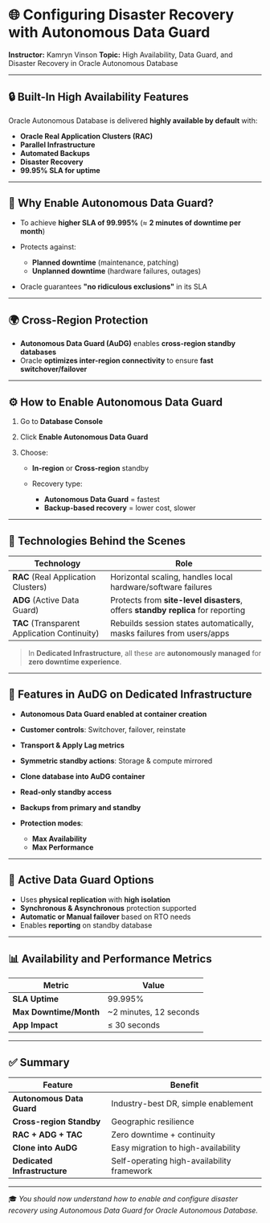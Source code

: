 # 🌐 Configuring Disaster Recovery with Autonomous Data Guard

**Instructor:** Kamryn Vinson
**Topic:** High Availability, Data Guard, and Disaster Recovery in Oracle Autonomous Database

---

## 🔒 Built-In High Availability Features

Oracle Autonomous Database is delivered **highly available by default** with:

* **Oracle Real Application Clusters (RAC)**
* **Parallel Infrastructure**
* **Automated Backups**
* **Disaster Recovery**
* **99.95% SLA for uptime**

---

## 🧠 Why Enable Autonomous Data Guard?

* To achieve **higher SLA of 99.995%** (≈ **2 minutes of downtime per month**)
* Protects against:

  * **Planned downtime** (maintenance, patching)
  * **Unplanned downtime** (hardware failures, outages)
* Oracle guarantees **"no ridiculous exclusions"** in its SLA

---

## 🌍 Cross-Region Protection

* **Autonomous Data Guard (AuDG)** enables **cross-region standby databases**
* Oracle **optimizes inter-region connectivity** to ensure **fast switchover/failover**

---

## ⚙️ How to Enable Autonomous Data Guard

1. Go to **Database Console**
2. Click **Enable Autonomous Data Guard**
3. Choose:

   * **In-region** or **Cross-region** standby
   * Recovery type:

     * **Autonomous Data Guard** = fastest
     * **Backup-based recovery** = lower cost, slower

---

## 🔁 Technologies Behind the Scenes

| Technology                                   | Role                                                                             |
| -------------------------------------------- | -------------------------------------------------------------------------------- |
| **RAC** (Real Application Clusters)          | Horizontal scaling, handles local hardware/software failures                     |
| **ADG** (Active Data Guard)                  | Protects from **site-level disasters**, offers **standby replica** for reporting |
| **TAC** (Transparent Application Continuity) | Rebuilds session states automatically, masks failures from users/apps            |

> In **Dedicated Infrastructure**, all these are **autonomously managed** for **zero downtime experience**.

---

## 🧰 Features in AuDG on Dedicated Infrastructure

* **Autonomous Data Guard enabled at container creation**
* **Customer controls**: Switchover, failover, reinstate
* **Transport & Apply Lag metrics**
* **Symmetric standby actions**: Storage & compute mirrored
* **Clone database into AuDG container**
* **Read-only standby access**
* **Backups from primary and standby**
* **Protection modes**:

  * **Max Availability**
  * **Max Performance**

---

## 🔄 Active Data Guard Options

* Uses **physical replication** with **high isolation**
* **Synchronous & Asynchronous** protection supported
* **Automatic or Manual failover** based on RTO needs
* Enables **reporting** on standby database

---

## 📊 Availability and Performance Metrics

| Metric                 | Value                   |
| ---------------------- | ----------------------- |
| **SLA Uptime**         | 99.995%                 |
| **Max Downtime/Month** | \~2 minutes, 12 seconds |
| **App Impact**         | ≤ 30 seconds            |

---

## ✅ Summary

| Feature                      | Benefit                                    |
| ---------------------------- | ------------------------------------------ |
| **Autonomous Data Guard**    | Industry-best DR, simple enablement        |
| **Cross-region Standby**     | Geographic resilience                      |
| **RAC + ADG + TAC**          | Zero downtime + continuity                 |
| **Clone into AuDG**          | Easy migration to high-availability        |
| **Dedicated Infrastructure** | Self-operating high-availability framework |

---

🎓 *You should now understand how to enable and configure disaster recovery using Autonomous Data Guard for Oracle Autonomous Database.*
